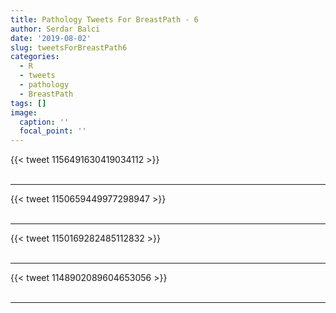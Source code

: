 ```yaml
---
title: Pathology Tweets For BreastPath - 6
author: Serdar Balci
date: '2019-08-02'
slug: tweetsForBreastPath6
categories:
  - R
  - tweets
  - pathology
  - BreastPath
tags: []
image:
  caption: ''
  focal_point: ''
---
```



{{< tweet 1156491630419034112 >}}
<br>
<br>
<hr>
{{< tweet 1150659449977298947 >}}
<br>
<br>
<hr>
{{< tweet 1150169282485112832 >}}
<br>
<br>
<hr>
{{< tweet 1148902089604653056 >}}
<br>
<br>
<hr>
